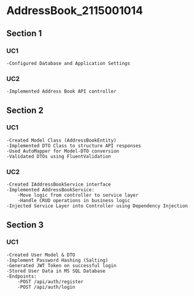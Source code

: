 # AddressBook_2115001014

## Section 1
### UC1
    -Configured Database and Application Settings

### UC2
    -Implemented Address Book API controller

## Section 2
### UC1
    -Created Model Class (AddressBookEntity)
    -Implemented DTO Class to structure API responses
    -Used AutoMapper for Model-DTO conversion
    -Validated DTOs using FluentValidation
### UC2
    -Created IAddressBookService interface
    -Implemented AddressBookService: 
        -Move logic from controller to service layer
        -Handle CRUD operations in business logic
    -Injected Service Layer into Controller using Dependency Injection

## Section 3
### UC1
    -Created User Model & DTO
    -Implement Password Hashing (Salting)
    -Generated JWT Token on successful login
    -Stored User Data in MS SQL Database
    -Endpoints:
        -POST /api/auth/register
        -POST /api/auth/login

